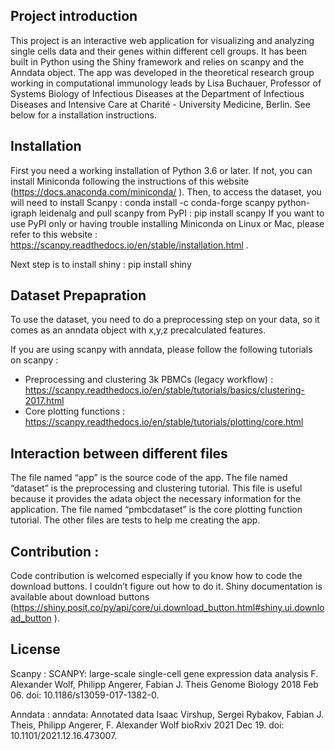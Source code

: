 ## Project introduction
This project is an interactive web application for visualizing and analyzing single cells data and their genes within different cell groups. It has been built in Python using the Shiny framework and relies on scanpy and the Anndata object. 
The app was developed  in the theoretical research group working in computational immunology leads by Lisa Buchauer, Professor of Systems Biology of Infectious Diseases at the Department of Infectious Diseases and Intensive Care at Charité - University Medicine, Berlin. 
See below for a installation instructions.


## Installation
First you need a working installation of Python 3.6 or later. If not, you can install Miniconda following the instructions of this website (https://docs.anaconda.com/miniconda/ ).
Then, to access the dataset, you will need to install Scanpy : 
conda install -c conda-forge scanpy python-igraph leidenalg
and pull scanpy from PyPI :
pip install scanpy
If you want to use PyPI only or having trouble installing Miniconda on Linux or Mac, please refer to this website : https://scanpy.readthedocs.io/en/stable/installation.html .

Next step is to install shiny :
pip install shiny


## Dataset Prepapration
To use the dataset, you need to do a preprocessing step on your data, so it comes as an anndata object with x,y,z precalculated features.

If you are using scanpy with anndata, please follow the following tutorials on scanpy :
-	Preprocessing and clustering 3k PBMCs (legacy workflow) : https://scanpy.readthedocs.io/en/stable/tutorials/basics/clustering-2017.html 
-	Core plotting functions : https://scanpy.readthedocs.io/en/stable/tutorials/plotting/core.html  


## Interaction between different files
The file named “app” is the source code of the app. The file named “dataset” is the preprocessing and clustering tutorial. This file is useful because it provides the adata object the necessary information for the application.
The file named “pmbcdataset” is the core plotting function tutorial. The other files are tests to help me creating the app.


## Contribution :
Code contribution is welcomed especially if you know how to code the download buttons. I couldn’t figure out how to do it. Shiny documentation is available about download buttons (https://shiny.posit.co/py/api/core/ui.download_button.html#shiny.ui.download_button ).

## License

Scanpy :
SCANPY: large-scale single-cell gene expression data analysis
F. Alexander Wolf, Philipp Angerer, Fabian J. Theis
Genome Biology 2018 Feb 06. doi: 10.1186/s13059-017-1382-0.

Anndata :
anndata: Annotated data
Isaac Virshup, Sergei Rybakov, Fabian J. Theis, Philipp Angerer, F. Alexander Wolf
bioRxiv 2021 Dec 19. doi: 10.1101/2021.12.16.473007.